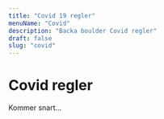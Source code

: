 ```yaml
---
title: "Covid 19 regler"
menuName: "Covid"
description: "Backa boulder Covid regler"
draft: false
slug: "covid"
---
```


# Covid regler

Kommer snart...





